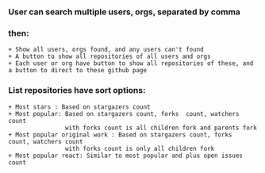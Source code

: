 ### User can search multiple users, orgs, separated by comma
### then:
    + Show all users, orgs found, and any users can't found
    + A button to show all repositories of all users and orgs
    + Each user or org have button to show all repositories of these, and a button to direct to these github page

### List repositories have sort options:
    + Most stars : Based on stargazers count
    + Most popular: Based on stargazers count, forks  count, watchers count 
                    with forks count is all children fork and parents fork
    + Most popular original work : Based on stargazers count, forks  count, watchers count 
                    with forks count is only all children fork 
    + Most popular react: Similar to most popular and plus open issues count
